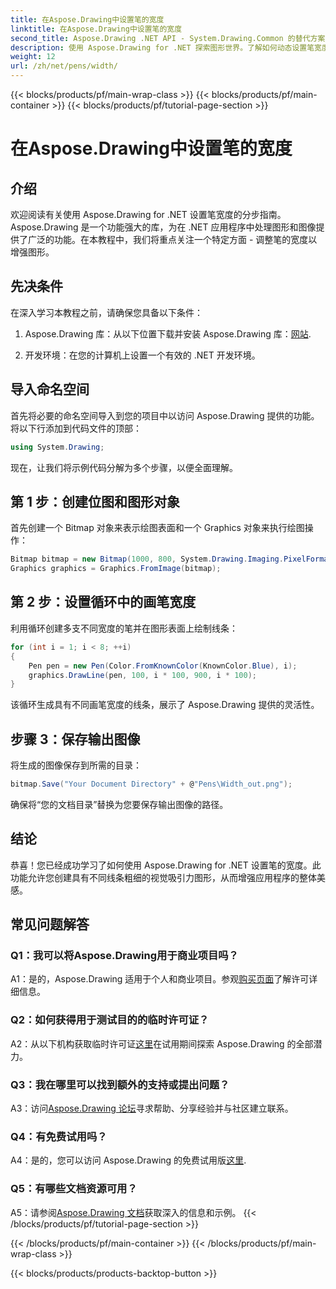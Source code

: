 ```yaml
---
title: 在Aspose.Drawing中设置笔的宽度
linktitle: 在Aspose.Drawing中设置笔的宽度
second_title: Aspose.Drawing .NET API - System.Drawing.Common 的替代方案
description: 使用 Aspose.Drawing for .NET 探索图形世界。了解如何动态设置笔宽度以获得令人惊叹的视觉效果。开始使用我们的分步指南。
weight: 12
url: /zh/net/pens/width/
---
```


{{< blocks/products/pf/main-wrap-class >}}
{{< blocks/products/pf/main-container >}}
{{< blocks/products/pf/tutorial-page-section >}}

# 在Aspose.Drawing中设置笔的宽度

## 介绍

欢迎阅读有关使用 Aspose.Drawing for .NET 设置笔宽度的分步指南。 Aspose.Drawing 是一个功能强大的库，为在 .NET 应用程序中处理图形和图像提供了广泛的功能。在本教程中，我们将重点关注一个特定方面 - 调整笔的宽度以增强图形。

## 先决条件

在深入学习本教程之前，请确保您具备以下条件：

1.  Aspose.Drawing 库：从以下位置下载并安装 Aspose.Drawing 库：[网站](https://releases.aspose.com/drawing/net/).

2. 开发环境：在您的计算机上设置一个有效的 .NET 开发环境。

## 导入命名空间

首先将必要的命名空间导入到您的项目中以访问 Aspose.Drawing 提供的功能。将以下行添加到代码文件的顶部：

```csharp
using System.Drawing;
```

现在，让我们将示例代码分解为多个步骤，以便全面理解。

## 第 1 步：创建位图和图形对象

首先创建一个 Bitmap 对象来表示绘图表面和一个 Graphics 对象来执行绘图操作：

```csharp
Bitmap bitmap = new Bitmap(1000, 800, System.Drawing.Imaging.PixelFormat.Format32bppPArgb);
Graphics graphics = Graphics.FromImage(bitmap);
```

## 第 2 步：设置循环中的画笔宽度

利用循环创建多支不同宽度的笔并在图形表面上绘制线条：

```csharp
for (int i = 1; i < 8; ++i)
{
    Pen pen = new Pen(Color.FromKnownColor(KnownColor.Blue), i);
    graphics.DrawLine(pen, 100, i * 100, 900, i * 100);
}
```

该循环生成具有不同画笔宽度的线条，展示了 Aspose.Drawing 提供的灵活性。

## 步骤 3：保存输出图像

将生成的图像保存到所需的目录：

```csharp
bitmap.Save("Your Document Directory" + @"Pens\Width_out.png");
```

确保将“您的文档目录”替换为您要保存输出图像的路径。

## 结论

恭喜！您已经成功学习了如何使用 Aspose.Drawing for .NET 设置笔的宽度。此功能允许您创建具有不同线条粗细的视觉吸引力图形，从而增强应用程序的整体美感。

## 常见问题解答

### Q1：我可以将Aspose.Drawing用于商业项目吗？

 A1：是的，Aspose.Drawing 适用于个人和商业项目。参观[购买页面](https://purchase.aspose.com/buy)了解许可详细信息。

### Q2：如何获得用于测试目的的临时许可证？

 A2：从以下机构获取临时许可证[这里](https://purchase.aspose.com/temporary-license/)在试用期间探索 Aspose.Drawing 的全部潜力。

### Q3：我在哪里可以找到额外的支持或提出问题？

 A3：访问[Aspose.Drawing 论坛](https://forum.aspose.com/c/diagram/17)寻求帮助、分享经验并与社区建立联系。

### Q4：有免费试用吗？

 A4：是的，您可以访问 Aspose.Drawing 的免费试用版[这里](https://releases.aspose.com/).

### Q5：有哪些文档资源可用？

 A5：请参阅[Aspose.Drawing 文档](https://reference.aspose.com/drawing/net/)获取深入的信息和示例。
{{< /blocks/products/pf/tutorial-page-section >}}

{{< /blocks/products/pf/main-container >}}
{{< /blocks/products/pf/main-wrap-class >}}

{{< blocks/products/products-backtop-button >}}
